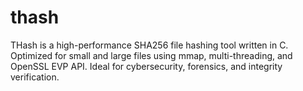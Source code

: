 # thash
THash is a high-performance SHA256 file hashing tool written in C. Optimized for small and large files using mmap, multi-threading, and OpenSSL EVP API. Ideal for cybersecurity, forensics, and integrity verification.
